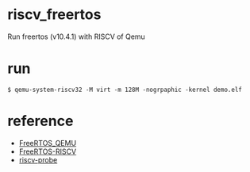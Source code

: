 # riscv_freertos

Run freertos (v10.4.1) with RISCV of Qemu

# run

```
$ qemu-system-riscv32 -M virt -m 128M -nogrpaphic -kernel demo.elf
```

# reference

+ [FreeRTOS_QEMU](https://github.com/padmaraob/FreeRTOS_QEMU)
+ [FreeRTOS-RISCV](https://github.com/kuopinghsu/FreeRTOS-RISCV)
+ [riscv-probe](https://github.com/michaeljclark/riscv-probe)
